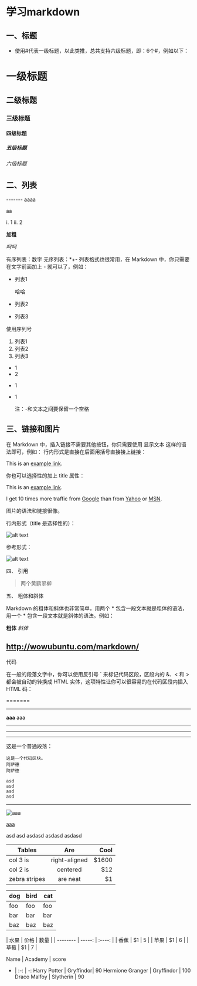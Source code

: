 # 学习markdown

## 一、标题
- 使用#代表一级标题，以此类推，总共支持六级标题，即：6个#，例如以下：

# 一级标题
## 二级标题
### 三级标题
#### 四级标题
##### 五级标题
###### 六级标题

## 二、列表

------- aaaa
  
aa

  i. 1
  ii. 2

 **加粗** 

_呵呵_
 


有序列表：数字 无序列表：*+-
列表格式也很常用，在 Markdown 中，你只需要在文字前面加上 - 就可以了，例如：

- 列表1

  哈哈

- 列表2
- 列表3

使用序列号

1. 列表1
2. 列表2
3. 列表3

* 1
* 2
+ 1
+ 1


  注：-和文本之间要保留一个空格
  
## 三、链接和图片
在 Markdown 中，插入链接不需要其他按钮，你只需要使用 显示文本 这样的语法即可，例如：
行内形式是直接在后面用括号直接接上链接：

This is an [example link](http://example.com/).

你也可以选择性的加上 title 属性：

This is an [example link](http://example.com/ "With a Title").

I get 10 times more traffic from [Google][1] than from
[Yahoo][2] or [MSN][3].

[1]: http://google.com/ "Google"
[2]: http://search.yahoo.com/ "Yahoo Search"
[3]: http://search.msn.com/ "MSN Search"

图片的语法和链接很像。

行内形式（title 是选择性的）：

![alt text](/path/to/img.jpg "Title")

参考形式：

![alt text][id]

[id]: /path/to/img.jpg "Title"

四、 引用
> 两个黄鹂翠柳

五、 粗体和斜体

Markdown 的粗体和斜体也非常简单，用两个 * 包含一段文本就是粗体的语法，用一个 * 包含一段文本就是斜体的语法。例如：

**粗体**
*斜体*

## http://wowubuntu.com/markdown/

代码

在一般的段落文字中，你可以使用反引号 ` 来标记代码区段，区段内的 &、< 和 > 都会被自动的转换成 HTML 实体，这项特性让你可以很容易的在代码区段内插入 HTML 码：

=======

*******

**aaa**
aaa

***

* * *

---

这是一个普通段落：

    这是一个代码区块。
    阿萨德
    阿萨德
    
~~~
asd
asd
asd
asd

~~~

***

![aaa](1111)

[aaa](http:baidu.com)

  asd
  asd
    asdasd
    asdasd
    asdasd
    
    
| Tables        | Are           | Cool  |
| ------------- |:-------------:| -----:|
| col 3 is      | right-aligned | $1600 |
| col 2 is      | centered      |   $12 |
| zebra stripes | are neat      |    $1 |



dog | bird | cat
----|------|----
foo | foo  | foo
bar | bar  | bar
baz | baz  | baz

| 水果        | 价格    |  数量  |
    | --------   | -----:   | :----: |
    | 香蕉        | $1      |   5    |
    | 苹果        | $1      |   6    |
    | 草莓        | $1      |   7    |


Name | Academy | score 
- | :-: | -: 
Harry Potter | Gryffindor| 90 
Hermione Granger | Gryffindor | 100 
Draco Malfoy | Slytherin | 90
